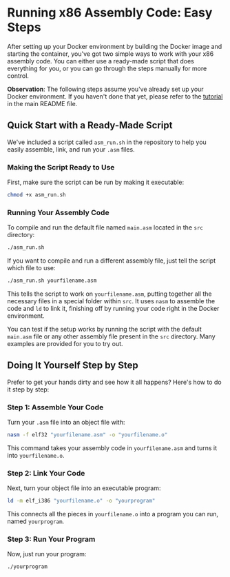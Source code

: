 # Running x86 Assembly Code: Easy Steps

After setting up your Docker environment by building the Docker image and starting the container, you've got two simple ways to work with your x86 assembly code. You can either use a ready-made script that does everything for you, or you can go through the steps manually for more control.

**Observation**: The following steps assume you've already set up your Docker environment. If you haven't done that yet, please refer to the [tutorial](../README.md) in the main README file.

## Quick Start with a Ready-Made Script

We've included a script called `asm_run.sh` in the repository to help you easily assemble, link, and run your `.asm` files.

### Making the Script Ready to Use

First, make sure the script can be run by making it executable:

```bash
chmod +x asm_run.sh
```

### Running Your Assembly Code

To compile and run the default file named `main.asm` located in the `src` directory:

```bash
./asm_run.sh
```

If you want to compile and run a different assembly file, just tell the script which file to use:

```bash
./asm_run.sh yourfilename.asm
```

This tells the script to work on `yourfilename.asm`, putting together all the necessary files in a special folder within `src`. It uses `nasm` to assemble the code and `ld` to link it, finishing off by running your code right in the Docker environment.

You can test if the setup works by running the script with the default `main.asm` file or any other assembly file present in the `src` directory. Many examples are provided for you to try out.

## Doing It Yourself Step by Step

Prefer to get your hands dirty and see how it all happens? Here's how to do it step by step:

### Step 1: Assemble Your Code

Turn your `.asm` file into an object file with:

```bash
nasm -f elf32 "yourfilename.asm" -o "yourfilename.o"
```

This command takes your assembly code in `yourfilename.asm` and turns it into `yourfilename.o`.

### Step 2: Link Your Code

Next, turn your object file into an executable program:

```bash
ld -m elf_i386 "yourfilename.o" -o "yourprogram"
```

This connects all the pieces in `yourfilename.o` into a program you can run, named `yourprogram`.

### Step 3: Run Your Program

Now, just run your program:

```bash
./yourprogram
```
